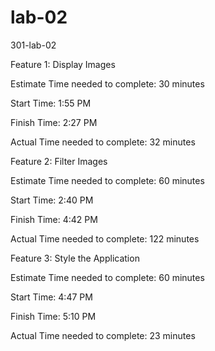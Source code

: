 # lab-02
301-lab-02

Feature 1: Display Images

Estimate Time needed to complete: 30 minutes

Start Time: 1:55 PM

Finish Time: 2:27 PM

Actual Time needed to complete: 32 minutes



Feature 2: Filter Images

Estimate Time needed to complete: 60 minutes

Start Time: 2:40 PM

Finish Time: 4:42 PM

Actual Time needed to complete: 122 minutes


Feature 3: Style the Application

Estimate Time needed to complete: 60 minutes

Start Time: 4:47 PM

Finish Time: 5:10 PM

Actual Time needed to complete: 23 minutes

